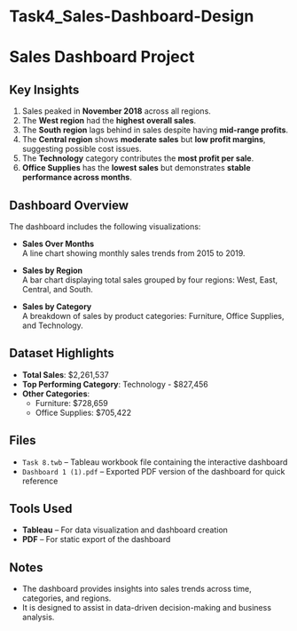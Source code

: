 # Task4_Sales-Dashboard-Design
# Sales Dashboard Project

## Key Insights

1. Sales peaked in **November 2018** across all regions.
2. The **West region** had the **highest overall sales**.
3. The **South region** lags behind in sales despite having **mid-range profits**.
4. The **Central region** shows **moderate sales** but **low profit margins**, suggesting possible cost issues.
5. The **Technology** category contributes the **most profit per sale**.
6. **Office Supplies** has the **lowest sales** but demonstrates **stable performance across months**.

## Dashboard Overview

The dashboard includes the following visualizations:

- **Sales Over Months**  
  A line chart showing monthly sales trends from 2015 to 2019.

- **Sales by Region**  
  A bar chart displaying total sales grouped by four regions: West, East, Central, and South.

- **Sales by Category**  
  A breakdown of sales by product categories: Furniture, Office Supplies, and Technology.

## Dataset Highlights

- **Total Sales**: $2,261,537  
- **Top Performing Category**: Technology - $827,456  
- **Other Categories**:
  - Furniture: $728,659  
  - Office Supplies: $705,422

## Files

- `Task 8.twb` – Tableau workbook file containing the interactive dashboard  
- `Dashboard 1 (1).pdf` – Exported PDF version of the dashboard for quick reference

## Tools Used

- **Tableau** – For data visualization and dashboard creation  
- **PDF** – For static export of the dashboard

## Notes

- The dashboard provides insights into sales trends across time, categories, and regions.
- It is designed to assist in data-driven decision-making and business analysis.
